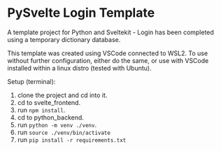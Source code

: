 # PySvelte Login Template
A template project for Python and Sveltekit - Login has been completed using a temporary dictionary database.

This template was created using VSCode connected to WSL2. To use without further configuration, either do the same, or use with VSCode installed within a linux distro (tested with Ubuntu).

Setup (terminal):
1. clone the project and cd into it.
2. cd to svelte_frontend.
3. run `npm install`.
4. cd to python_backend.
5. run `python -m venv ./venv`.
6. run `source ./venv/bin/activate`
7. run `pip install -r requirements.txt`